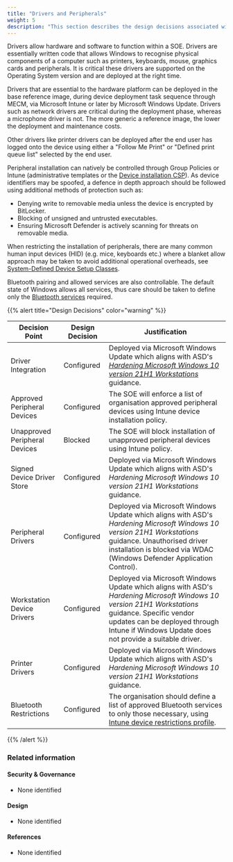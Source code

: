 ```yaml
---
title: "Drivers and Peripherals"
weight: 5
description: "This section describes the design decisions associated with drivers and peripherals on Windows 10 and 11 endpoints configured according to guidance in ASD's Blueprint for Secure Cloud."
---
```


Drivers allow hardware and software to function within a SOE. Drivers are essentially written code that allows Windows to recognise physical components of a computer such as printers, keyboards, mouse, graphics cards and peripherals. It is critical these drivers are supported on the Operating System version and are deployed at the right time.

Drivers that are essential to the hardware platform can be deployed in the base reference image, during device deployment task sequence through MECM, via Microsoft Intune or later by Microsoft Windows Update. Drivers such as network drivers are critical during the deployment phase, whereas a microphone driver is not. The more generic a reference image, the lower the deployment and maintenance costs.

Other drivers like printer drivers can be deployed after the end user has logged onto the device using either a "Follow Me Print" or "Defined print queue list" selected by the end user.

Peripheral installation can natively be controlled through Group Policies or Intune (administrative templates or the [Device installation CSP](https://learn.microsoft.com/windows/client-management/mdm/policy-csp-deviceinstallation)). As device identifiers may be spoofed, a defence in depth approach should be followed using additional methods of protection such as:

* Denying write to removable media unless the device is encrypted by BitLocker.
* Blocking of unsigned and untrusted executables.
* Ensuring Microsoft Defender is actively scanning for threats on removable media.

When restricting the installation of peripherals, there are many common human input devices (HID) (e.g. mice, keyboards etc.) where a blanket allow approach may be taken to avoid additional operational overheads, see [System-Defined Device Setup Classes](https://learn.microsoft.com/windows-hardware/drivers/install/system-defined-device-setup-classes-available-to-vendors). 

Bluetooth pairing and allowed services are also controllable. The default state of Windows allows all services, thus care should be taken to define only the [Bluetooth services](https://learn.microsoft.com/windows/client-management/mdm/policy-csp-bluetooth#servicesallowedlist-usage-guide) required.

{{% alert title="Design Decisions" color="warning" %}}

| Decision Point                | Design Decision | Justification                                                                                                                                                                                                                                                                                                      |
|-------------------------------|-----------------|--------------------------------------------------------------------------------------------------------------------------------------------------------------------------------------------------------------------------------------------------------------------------------------------------------------------|
| Driver Integration            | Configured      | Deployed via Microsoft Windows Update which aligns with ASD's [*Hardening Microsoft Windows 10 version 21H1 Workstations*](https://www.cyber.gov.au/resources-business-and-government/maintaining-devices-and-systems/system-hardening-and-administration/system-hardening/hardening-microsoft-windows-10-version-21h1-workstations) guidance.                                                                                                                                                                                                                                         |
| Approved Peripheral Devices   | Configured      | The SOE will enforce a list of organisation approved peripheral devices using Intune device installation policy.                                                                                                                                                                                                   |
| Unapproved Peripheral Devices | Blocked         | The SOE will block installation of unapproved peripheral devices using Intune policy.                                                                                                                                                                                                                              |
| Signed Device Driver Store    | Configured      | Deployed via Microsoft Windows Update which aligns with ASD's *Hardening Microsoft Windows 10 version 21H1 Workstations* guidance.                                                                                                                                                                                                                                         |
| Peripheral Drivers            | Configured      | Deployed via Microsoft Windows Update which aligns with ASD's *Hardening Microsoft Windows 10 version 21H1 Workstations* guidance.        Unauthorised driver installation is blocked via WDAC (Windows Defender Application Control).                                                                                                                                            |
| Workstation Device Drivers    | Configured      | Deployed via Microsoft Windows Update which aligns with ASD's *Hardening Microsoft Windows 10 version 21H1 Workstations* guidance. Specific vendor updates can be deployed through Intune if Windows Update does not provide a suitable driver.                                                                                                                            |
| Printer Drivers               | Configured      | Deployed via Microsoft Windows Update which aligns with ASD's *Hardening Microsoft Windows 10 version 21H1 Workstations* guidance.                                                                                                                                                                                                                                         |
| Bluetooth Restrictions        | Configured      | The organisation should define a list of approved Bluetooth services to only those necessary, using [Intune device restrictions profile](https://learn.microsoft.com/microsoft-365/security/defender-endpoint/mde-device-control-device-installation?view=o365-worldwide#limit-services-that-use-bluetooth). |

{{% /alert %}}

### Related information

#### Security & Governance

* None identified

#### Design

* None identified

#### References

* None identified